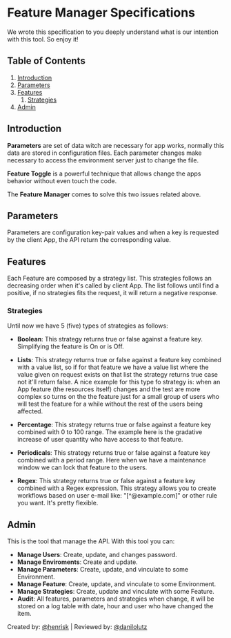 # Feature Manager Specifications

We wrote this specification to you deeply understand what is our intention with this tool. So enjoy it!

## Table of Contents

1. [Introduction](#introduction)
2. [Parameters](#parameters)
3. [Features](#features)
    1. [Strategies](#strategies)
4. [Admin](#admin)

## Introduction

**Parameters** are set of data witch are necessary for app works, normally this data are stored in configuration files. Each parameter changes make necessary to access the environment server just to change the file.

**Feature Toggle** is a powerful technique that allows change the apps behavior without even touch the code.

The **Feature Manager** comes to solve this two issues related above.

## Parameters

Parameters are configuration key-pair values and when a key is requested by the client App, the API return the corresponding value.

## Features

Each Feature are composed by a strategy list. This strategies follows an decreasing order when it's called by client App. The list follows until find a positive, if no strategies fits the request, it will return a negative response.

### Strategies

Until now we have 5 (five) types of strategies as follows:

- **Boolean**: This strategy returns true or false against a feature key. Simplifying the feature is On or is Off.

- **Lists**: This strategy returns true or false against a feature key combined with a value list, so if for that feature we have a value list where the value given on request exists on that list the strategy returns true case not it'll return false. A nice example for this type fo strategy is: when an App feature (the resources itself) changes and the test are more complex so turns on the the feature just for a small group of users who will test the feature for a while without the rest of the users being affected.

- **Percentage**: This strategy returns true or false against a feature key combined with 0 to 100 range. The example here is the gradative increase of user quantity who have access to that feature.

- **Periodicals**: This strategy returns true or false against a feature key combined with a period range. Here when we have a maintenance window we can lock that feature to the users.

- **Regex**: This strategy returns true or false against a feature key combined with a Regex expression. This strategy allows you to create workflows based on user e-mail like: "[^@example.com]" or other rule you want. It's pretty flexible.

## Admin

This is the tool that manage the API. With this tool you can:

- **Manage Users**: Create, update, and changes password.
- **Manage Enviroments**: Create and update.
- **Manage Parameters**: Create, update, and vinculate to some Environment.
- **Manage Feature**: Create, update, and vinculate to some Environment.
- **Manage Strategies**: Create, update and vinculate with some Feature.
- **Audit**: All features, parameters and strategies when change, it will be stored on a log table with date, hour and user who have changed the item.

Created by: [@henrisk](https://github.com/henrisk) | Reviewed by: [@danilolutz](https://github.com/danilolutz)
